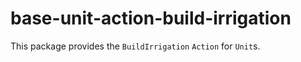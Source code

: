 # base-unit-action-build-irrigation

This package provides the `BuildIrrigation` `Action` for `Unit`s.
